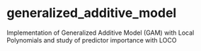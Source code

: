 # generalized_additive_model
Implementation of Generalized Additive Model (GAM) with Local Polynomials and study of predictor importance with LOCO
